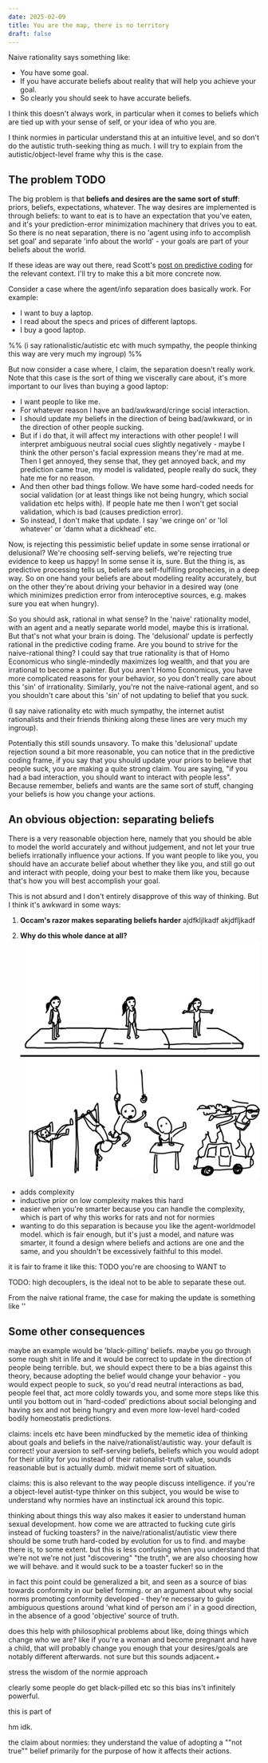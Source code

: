 ```yaml
---
date: 2025-02-09
title: You are the map, there is no territory
draft: false
---
```

Naive rationality says something like:
- You have some goal.
- If you have accurate beliefs about reality that will help you achieve your goal.
- So clearly you should seek to have accurate beliefs.

I think this doesn't always work, in particular when it comes to beliefs which are tied up with your sense of self, or your idea of who you are. 

I think normies in particular understand this at an intuitive level, and so don't do the autistic truth-seeking thing as much. I will try to explain from the autistic/object-level frame why this is the case.
## The problem TODO

The big problem is that **beliefs and desires are the same sort of stuff**: priors, beliefs, expectations, whatever. The way desires are implemented is through beliefs: to want to eat is to have an expectation that you've eaten, and it's your prediction-error minimization machinery that drives you to eat. So there is no neat separation, there is no 'agent using info to accomplish set goal' and separate 'info about the world' - your goals are part of your beliefs about the world. 

If these ideas are way out there, read Scott's [post on predictive coding](https://slatestarcodex.com/2017/09/05/book-review-surfing-uncertainty/) for the relevant context. I'll try to make this a bit more concrete now.

Consider a case where the agent/info separation does basically work. For example:
- I want to buy a laptop.
- I read about the specs and prices of different laptops.
- I buy a good laptop.

%% (i say rationalistic/autistic etc with much sympathy, the people thinking this way are very much my ingroup) %%

But now consider a case where, I claim, the separation doesn't really work. Note that this case is the sort of thing we viscerally care about, it's more important to our lives than buying a good laptop:
- I want people to like me.
- For whatever reason I have an bad/awkward/cringe social interaction.
- I should update my beliefs in the direction of being bad/awkward, or in the direction of other people sucking.
- But if i do that, it will affect my interactions with other people! I will interpret ambiguous neutral social cues slightly negatively - maybe I think the other person's facial expression means they're mad at me. Then I get annoyed, they sense that, they get annoyed back, and my prediction came true, my model is validated, people really do suck, they hate me for no reason. 
- And then other bad things follow. We have some hard-coded needs for social validation (or at least things like not being hungry, which social validation etc helps with). If people hate me then I won't get social validation, which is bad (causes prediction error). 
- So instead, I don't make that update. I say 'we cringe on' or 'lol whatever' or 'damn what a dickhead' etc. 

Now, is rejecting this pessimistic belief update in some sense irrational or delusional? We're choosing self-serving beliefs, we're rejecting true evidence to keep us happy! In some sense it is, sure. But the thing is, as predictive processing tells us, beliefs are self-fulfilling prophecies, in a deep way. So on one hand your beliefs are about modeling reality accurately, but on the other they're about driving your behavior in a desired way (one which minimizes prediction error from interoceptive sources, e.g. makes sure you eat when hungry).

So you should ask, rational in what sense? In the 'naive' rationality model, with an agent and a neatly separate world model, maybe this is irrational. But that's not what your brain is doing. The 'delusional' update is perfectly rational in the predictive coding frame. Are you bound to strive for the naive-rational thing? I could say that true rationality is that of Homo Economicus who single-mindedly maximizes log wealth, and that you are irrational to become a painter. But you aren't Homo Economicus, you have more complicated reasons for your behavior, so you don't really care about this 'sin' of irrationality. Similarly, you're not the naive-rational agent, and so you shouldn't care about this 'sin' of not updating to belief that you suck.

 (I say naive rationality etc with much sympathy, the internet autist rationalists and their friends thinking along these lines are very much my ingroup).

Potentially this still sounds unsavory. To make this 'delusional' update rejection sound a bit more reasonable, you can notice that in the predictive coding frame, if you say that you should update your priors to believe that people suck, you are making a quite strong claim. You are saying, "if you had a bad interaction, you should want to interact with people less". Because remember, beliefs and wants are the same sort of stuff, changing your beliefs is how you change your actions.
## An obvious objection: separating beliefs

There is a very reasonable objection here, namely that you should be able to model the world accurately and without judgement, and not let your true beliefs irrationally influence your actions. If you want people to like you, you should have an accurate belief about whether they like you, and still go out and interact with people, doing your best to make them like you, because that's how you will best accomplish your goal.

This is not absurd and I don't entirely disapprove of this way of thinking. But I think it's awkward in some ways:

1. **Occam's razor makes separating beliefs harder**
ajdfkljlkadf
akjdfljkadf

1. **Why do this whole dance at all?**
![](images/mental_gymnastics.png)

- adds complexity
- inductive prior on low complexity makes this hard
- easier when you're smarter because you can handle the complexity, which is part of why this works for rats and not for normies
- wanting to do this separation is because you like the agent-worldmodel model. which is fair enough, but it's just a model, and nature was smarter, it found a design where beliefs and actions are one and the same, and you shouldn't be excessively faithful to this model. 

it is fair to frame it like this: TODO you're are choosing to WANT to 

TODO: high decouplers, is the ideal not to be able to separate these out. 


From the naive rational frame, the case for making the update is something like ''


## Some other consequences



maybe an example would be 'black-pilling' beliefs. maybe you go through some rough shit in life and it would be correct to update in the direction of people being terrible. but, we should expect there to be a bias against this theory, because adopting the belief would change your behavior - you would expect people to suck, so you'd read neutral interactions as bad, people feel that, act more coldly towards you, and some more steps like this until you bottom out in 'hard-coded' predictions about social belonging and having sex and not being hungry and even more low-level hard-coded bodily homeostatis predictions.

claims: incels etc have been mindfucked by the memetic idea of thinking about goals and beliefs in the naive/rationalist/autistic way. your default is correct! your aversion to self-serving beliefs, beliefs which you would adopt for their utility for you instead of their rationalist-truth value, sounds reasonable but is actually dumb. midwit meme sort of situation. 

claims: this is also relevant to the way people discuss intelligence. if you're a object-level autist-type thinker on this subject, you would be wise to understand why normies have an instinctual ick around this topic.

thinking about things this way also makes it easier to understand human sexual development. how come we are attracted to fucking cute girls instead of fucking toasters? in the naive/rationalist/autistic view there should be some truth hard-coded by evolution for us to find. and maybe there is, to some extent. but this is less confusing when you understand that we're not we're not just "discovering" "the truth", we are also choosing how we will behave. and it would suck to be a toaster fucker! so in the 

in fact this point could be generalized a bit, and seen as a source of bias towards conformity in our belief forming. or an argument about why social norms promoting conformity developed - they're necessary to guide ambiguous questions around 'what kind of person am i' in a good direction, in the absence of a good 'objective' source of truth. 

does this help with philosophical problems about like, doing things which change who we are? like if you're a woman and become pregnant and have a child, that will probably change you enough that your desires/goals are notably different afterwards. not sure but this sounds adjacent.+


stress the wisdom of the normie approach 


clearly some people do get black-pilled etc so this bias ins't infinitely powerful.


this is part of 

hm idk.

the claim about normies: they understand the value of adopting a ""not true"" belief primarily for the purpose of how it affects their actions. 